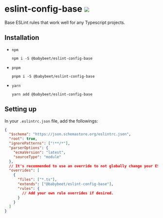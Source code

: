 # eslint-config-base [![](https://circleci.com/gh/babybeet/eslint-config-base.svg?style=svg&logo=appveyor)](https://app.circleci.com/pipelines/github/babybeet/eslint-config-base?branch=main)

Base ESLint rules that work well for any Typescript projects.

## Installation

- `npm`
  ```
  npm i -S @babybeet/eslint-config-base
  ```
- `pnpm`
  ```
  pnpm i -S @babybeet/eslint-config-base
  ```
- `yarn`

  ```
  yarn add @babybeet/eslint-config-base
  ```

## Setting up

In your `.eslintrc.json` file, add the followings:

```json
{
  "$schema": "https://json.schemastore.org/eslintrc.json",
  "root": true,
  "ignorePatterns": ["!**/*"],
  "parserOptions": {
    "ecmaVersion": "latest",
    "sourceType": "module"
  },
  // It's recommended to use an override to not globally change your ESLint configuration.
  "overrides": [
    {
      "files": ["*.ts"],
      "extends": ["@babybeet/eslint-config-base"],
      "rules": {
        // Add your own rule overrides if desired.
      }
    }
  ]
}
```
